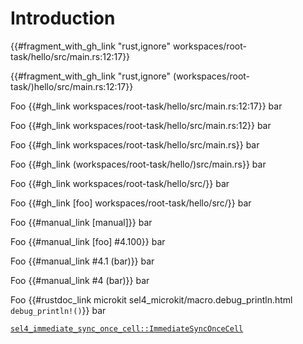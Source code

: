 <!--
     Copyright 2024, Colias Group, LLC

     SPDX-License-Identifier: CC-BY-SA-4.0
-->

# Introduction

{{#fragment_with_gh_link "rust,ignore" workspaces/root-task/hello/src/main.rs:12:17}}

{{#fragment_with_gh_link "rust,ignore" (workspaces/root-task/)hello/src/main.rs:12:17}}

Foo {{#gh_link workspaces/root-task/hello/src/main.rs:12:17}} bar

Foo {{#gh_link workspaces/root-task/hello/src/main.rs:12}} bar

Foo {{#gh_link workspaces/root-task/hello/src/main.rs}} bar

Foo {{#gh_link (workspaces/root-task/hello/)src/main.rs}} bar

Foo {{#gh_link workspaces/root-task/hello/src/}} bar

Foo {{#gh_link [foo] workspaces/root-task/hello/src/}} bar

Foo {{#manual_link [manual]}} bar

Foo {{#manual_link [foo] #4.100}} bar

Foo {{#manual_link #4.1 (bar)}} bar

Foo {{#manual_link #4 (bar)}} bar

Foo {{#rustdoc_link microkit sel4_microkit/macro.debug_println.html `debug_println!()`}} bar

[`sel4_immediate_sync_once_cell::ImmediateSyncOnceCell`](https://sel4.github.io/rust-sel4/views/aarch64-root-task/aarch64-sel4/doc/sel4_immediate_sync_once_cell/struct.ImmediateSyncOnceCell.html)
